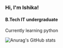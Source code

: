 ### Hi, I'm Ishika!

#### B.Tech IT undergraduate 

Currently learning python

![Anurag's GitHub stats](https://github-readme-stats.vercel.app/api?username=ishikaj137&show_icons=true&theme=radical)
